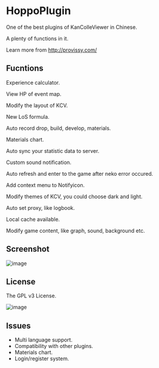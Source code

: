 # HoppoPlugin
One of the best plugins of KanColleViewer in Chinese.

A plenty of functions in it. 

Learn more from http://provissy.com/

Fucntions
----------

Experience calculator.

View HP of event map.

Modify the layout of KCV.

New LoS formula.

Auto record drop, build, develop, materials.

Materials chart.

Auto sync your statistic data to server.

Custom sound notification.

Auto refresh and enter to the game after neko error occured.

Add context menu to Notifyicon.

Modify themes of KCV, you could choose dark and light.

Auto set proxy, like logbook.

Local cache available.

Modify game content, like graph, sound, background etc.


Screenshot
----------

![image](http://provissy.com/wp-content/uploads/2015/02/SS_HP.png)

License
----------

The GPL v3 License.

![image](http://www.gnu.org/graphics/gplv3-127x51.png)

Issues
----------

* Multi language support.
* Compatibility with other plugins.
* Materials chart.
* Login/register system.
